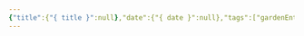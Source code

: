 ```yaml
---
{"title":{"{ title }":null},"date":{"{ date }":null},"tags":["gardenEntry"],"dg-publish":true,"dg-home":"dg-home: ture","permalink":"/学OB/Post Template/","dgPassFrontmatter":true}
---
```


